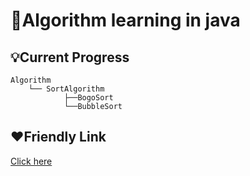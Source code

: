 # :book:Algorithm learning in java

## :bulb:Current Progress

```
Algorithm
    └── SortAlgorithm
            ├──BogoSort
            └──BubbleSort
```

## :heart:Friendly Link

[Click here](https://github.com/TheAlgorithms/Java)